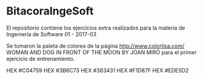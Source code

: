 # BitacoraIngeSoft
El repositorio contiene los ejercicios extra realizados para la materia de Ingeniería de Software 01 - 2017-03

Se tomaron la paleta de colores de la página http://www.colorlisa.com/ WOMAN AND DOG IN FRONT OF THE MOON BY JOAN MIRÓ para el primer ejercicio de entrenamiento.

HEX #C04759
HEX #3B6C73
HEX #383431
HEX #F1D87F
HEX #EDE5D2
